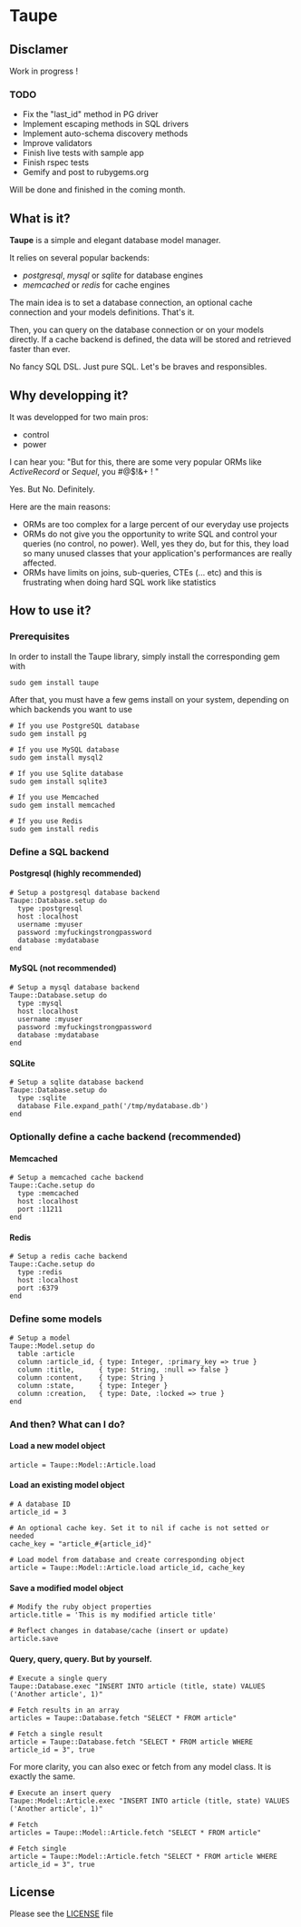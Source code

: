 # Taupe

## Disclamer

Work in progress !

### TODO

- Fix the "last_id" method in PG driver
- Implement escaping methods in SQL drivers
- Implement auto-schema discovery methods
- Improve validators
- Finish live tests with sample app
- Finish rspec tests
- Gemify and post to rubygems.org

Will be done and finished in the coming month.

## What is it?

**Taupe** is a simple and elegant database model manager.

It relies on several popular backends:

- *postgresql*, *mysql* or *sqlite* for database engines
- *memcached* or *redis* for cache engines

The main idea is to set a database connection, an optional cache connection and your models definitions.
That's it.

Then, you can query on the database connection or on your models directly. If a cache backend is defined, the data will be stored and retrieved faster than ever.

No fancy SQL DSL. Just pure SQL. Let's be braves and responsibles.

## Why developping it?

It was developped for two main pros:

- control
- power

I can hear you: "But for this, there are some very popular ORMs like *ActiveRecord* or *Sequel*, you #@$!&+ ! "

Yes.
But No.
Definitely.

Here are the main reasons:

- ORMs are too complex for a large percent of our everyday use projects
- ORMs do not give you the opportunity to write SQL and control your queries (no control, no power). Well, yes they do, but for this, they load so many unused classes that your application's performances are really affected.
- ORMs have limits on joins, sub-queries, CTEs (... etc) and this is frustrating when doing hard SQL work like statistics

## How to use it?

### Prerequisites

In order to install the Taupe library, simply install the corresponding gem with

    sudo gem install taupe

After that, you must have a few gems install on your system, depending on which backends you want to use

    # If you use PostgreSQL database
    sudo gem install pg

    # If you use MySQL database
    sudo gem install mysql2

    # If you use Sqlite database
    sudo gem install sqlite3

    # If you use Memcached
    sudo gem install memcached

    # If you use Redis
    sudo gem install redis

### Define a SQL backend

#### Postgresql (highly recommended)

    # Setup a postgresql database backend
    Taupe::Database.setup do
      type :postgresql
      host :localhost
      username :myuser
      password :myfuckingstrongpassword
      database :mydatabase
    end

#### MySQL (not recommended)

    # Setup a mysql database backend
    Taupe::Database.setup do
      type :mysql
      host :localhost
      username :myuser
      password :myfuckingstrongpassword
      database :mydatabase
    end

#### SQLite

    # Setup a sqlite database backend
    Taupe::Database.setup do
      type :sqlite
      database File.expand_path('/tmp/mydatabase.db')
    end

### Optionally define a cache backend (recommended)

#### Memcached

    # Setup a memcached cache backend
    Taupe::Cache.setup do
      type :memcached
      host :localhost
      port :11211
    end

#### Redis

    # Setup a redis cache backend
    Taupe::Cache.setup do
      type :redis
      host :localhost
      port :6379
    end

### Define some models

    # Setup a model
    Taupe::Model.setup do
      table :article
      column :article_id, { type: Integer, :primary_key => true }
      column :title,      { type: String, :null => false }
      column :content,    { type: String }
      column :state,      { type: Integer }
      column :creation,   { type: Date, :locked => true }
    end

### And then? What can I do?

#### Load a new model object

    article = Taupe::Model::Article.load

#### Load an existing model object

    # A database ID
    article_id = 3

    # An optional cache key. Set it to nil if cache is not setted or needed
    cache_key = "article_#{article_id}"

    # Load model from database and create corresponding object
    article = Taupe::Model::Article.load article_id, cache_key

#### Save a modified model object

    # Modify the ruby object properties
    article.title = 'This is my modified article title'

    # Reflect changes in database/cache (insert or update)
    article.save

#### Query, query, query. But by yourself.

    # Execute a single query
    Taupe::Database.exec "INSERT INTO article (title, state) VALUES ('Another article', 1)"

    # Fetch results in an array
    articles = Taupe::Database.fetch "SELECT * FROM article"

    # Fetch a single result
    article = Taupe::Database.fetch "SELECT * FROM article WHERE article_id = 3", true

For more clarity, you can also exec or fetch from any model class. It is exactly the same.

    # Execute an insert query
    Taupe::Model::Article.exec "INSERT INTO article (title, state) VALUES ('Another article', 1)"

    # Fetch
    articles = Taupe::Model::Article.fetch "SELECT * FROM article"

    # Fetch single
    article = Taupe::Model::Article.fetch "SELECT * FROM article WHERE article_id = 3", true

## License

Please see the [LICENSE](https://github.com/pierre-lecocq/taupe/blob/master/LICENSE) file
